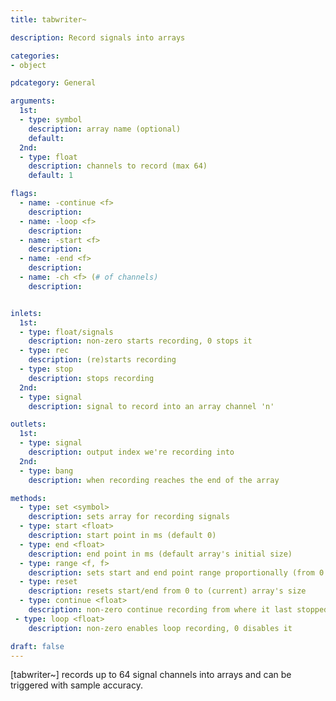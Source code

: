 ```yaml
---
title: tabwriter~

description: Record signals into arrays

categories:
- object

pdcategory: General

arguments:
  1st:
  - type: symbol
    description: array name (optional)
    default:
  2nd:
  - type: float
    description: channels to record (max 64)
    default: 1

flags:
  - name: -continue <f>
    description:
  - name: -loop <f>
    description:
  - name: -start <f>
    description:
  - name: -end <f>
    description:
  - name: -ch <f> (# of channels)
    description:


inlets:
  1st:
  - type: float/signals
    description: non-zero starts recording, 0 stops it
  - type: rec
    description: (re)starts recording
  - type: stop
    description: stops recording
  2nd:
  - type: signal
    description: signal to record into an array channel 'n'

outlets:
  1st:
  - type: signal
    description: output index we're recording into
  2nd:
  - type: bang
    description: when recording reaches the end of the array

methods:
  - type: set <symbol>
    description: sets array for recording signals
  - type: start <float>
    description: start point in ms (default 0)
  - type: end <float>
    description: end point in ms (default array's initial size)
  - type: range <f, f>
    description: sets start and end point range proportionally (from 0 to 1)
  - type: reset
    description: resets start/end from 0 to (current) array's size
  - type: continue <float>
    description: non-zero continue recording from where it last stopped
 - type: loop <float>
    description: non-zero enables loop recording, 0 disables it

draft: false
---
```


[tabwriter~] records up to 64 signal channels into arrays and can be triggered with sample accuracy.